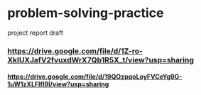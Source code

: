 # problem-solving-practice
project report draft 
### https://drive.google.com/file/d/1Z-ro-XkIUXJafV2fvuxdWrX7Qb1R5X_t/view?usp=sharing
#### https://drive.google.com/file/d/19QOzpqoLoyFVCeYg9G-1uW1zXLFlfI9I/view?usp=sharing
